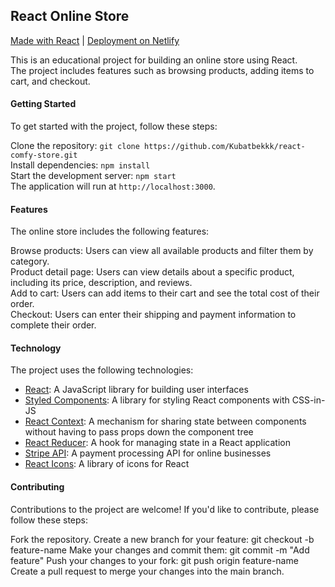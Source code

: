 ## React Online Store

[Made with React](https://beta.reactjs.org/)  |
[Deployment on Netlify](https://thecomfystore.netlify.app/)

This is an educational project for building an online store using React.\
The project includes features such as browsing products, adding items to cart, and checkout.


#### Getting Started
To get started with the project, follow these steps:

Clone the repository: `git clone https://github.com/Kubatbekkk/react-comfy-store.git`\
Install dependencies: `npm install`\
Start the development server: `npm start`\
The application will run at `http://localhost:3000`.

#### Features
The online store includes the following features:

Browse products: Users can view all available products and filter them by category.\
Product detail page: Users can view details about a specific product, including its price, description, and reviews.\
Add to cart: Users can add items to their cart and see the total cost of their order.\
Checkout: Users can enter their shipping and payment information to complete their order.

#### Technology
The project uses the following technologies:

- [React](https://beta.reactjs.org/): A JavaScript library for building user interfaces
- [Styled Components](https://styled-components.com/): A library for styling React components with CSS-in-JS
- [React Context](https://reactjs.org/docs/context.html): A mechanism for sharing state between components without having to pass props down the component tree
- [React Reducer](https://beta.reactjs.org/reference/react/useReducer): A hook for managing state in a React application
- [Stripe API](https://stripe.com/docs/api): A payment processing API for online businesses
- [React Icons](https://react-icons.github.io/react-icons/): A library of icons for React

#### Contributing
Contributions to the project are welcome! If you'd like to contribute, please follow these steps:

Fork the repository.
Create a new branch for your feature: git checkout -b feature-name
Make your changes and commit them: git commit -m "Add feature"
Push your changes to your fork: git push origin feature-name
Create a pull request to merge your changes into the main branch.
